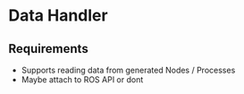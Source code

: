 # Data Handler

## Requirements
* Supports reading data from generated Nodes / Processes
* Maybe attach to ROS API or dont